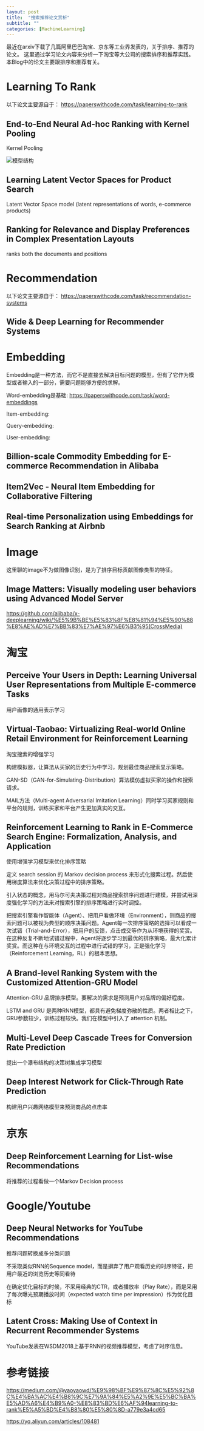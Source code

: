 ```yaml
---
layout: post
title:  "搜索推荐论文赏析"
subtitle: ""
categories: [MachineLearning]
---
```


最近在arxiv下载了几篇阿里巴巴淘宝、京东等工业界发表的，关于排序、推荐的论文。
这里通过学习论文内容来分析一下淘宝等大公司的搜索排序和推荐实践。
本Blog中的论文主要跟排序和推荐有关。


# Learning To Rank

以下论文主要源自于： https://paperswithcode.com/task/learning-to-rank

## End-to-End Neural Ad-hoc Ranking with Kernel Pooling

Kernel Pooling

![模型结构](https://github.com/AdeDZY/K-NRM/raw/master/model_simplified-1.png)


## Learning Latent Vector Spaces for Product Search

Latent Vector Space model (latent representations of words, e-commerce products)


## Ranking for Relevance and Display Preferences in Complex Presentation Layouts

ranks both the documents and positions


# Recommendation

以下论文主要源自于： https://paperswithcode.com/task/recommendation-systems

## Wide & Deep Learning for Recommender Systems




# Embedding 

Embedding是一种方法，而它不是直接去解决目标问题的模型，但有了它作为模型或者输入的一部分，需要问题能够方便的求解。

Word-embedding是基础: https://paperswithcode.com/task/word-embeddings

Item-embedding:

Query-embedding:

User-embedding:


## Billion-scale Commodity Embedding for E-commerce Recommendation in Alibaba

## Item2Vec - Neural Item Embedding for Collaborative Filtering

## Real-time Personalization using Embeddings for Search Ranking at Airbnb



# Image

这里聊的image不为做图像识别，是为了排序目标贡献图像类型的特征。

## Image Matters: Visually modeling user behaviors using Advanced Model Server

https://github.com/alibaba/x-deeplearning/wiki/%E5%9B%BE%E5%83%8F%E8%81%94%E5%90%88%E8%AE%AD%E7%BB%83%E7%AE%97%E6%B3%95(CrossMedia)








# 淘宝

## Perceive Your Users in Depth: Learning Universal User Representations from Multiple E-commerce Tasks

用户画像的通用表示学习


## Virtual-Taobao: Virtualizing Real-world Online Retail Environment for Reinforcement Learning

淘宝搜索的增强学习

构建模拟器，让算法从买家的历史行为中学习，规划最佳商品搜索显示策略。

GAN-SD（GAN-for-Simulating-Distribution）算法模仿虚拟买家的操作和搜索请求。

MAIL方法（Multi-agent Adversarial Imitation Learning）同时学习买家规则和平台的规则，训练买家和平台产生更加真实的交互。


## Reinforcement Learning to Rank in E-Commerce Search Engine: Formalization, Analysis, and Application

使用增强学习模型来优化排序策略

定义 search session 的 Markov decision process 来形式化搜索过程。然后使用梯度算法来优化决策过程中的排序策略。

引入状态的概念，用马尔可夫决策过程对商品搜索排序问题进行建模，并尝试用深度强化学习的方法来对搜索引擎的排序策略进行实时调控。

把搜索引擎看作智能体（Agent）、把用户看做环境（Environment），则商品的搜索问题可以被视为典型的顺序决策问题。Agent每一次排序策略的选择可以看成一次试错（Trial-and-Error），把用户的反馈，点击成交等作为从环境获得的奖赏。在这种反复不断地试错过程中，Agent将逐步学习到最优的排序策略，最大化累计奖赏。而这种在与环境交互的过程中进行试错的学习，正是强化学习（Reinforcement Learning，RL）的根本思想。


## A Brand-level Ranking System with the Customized Attention-GRU Model

Attention-GRU 品牌排序模型。要解决的需求是预测用户对品牌的偏好程度。

LSTM and GRU 是两种RNN模型，都具有避免梯度弥散的性质。两者相比之下，GRU参数较少，训练过程较快。我们在模型中引入了 attention 机制。



## Multi-Level Deep Cascade Trees for Conversion Rate Prediction

提出一个瀑布结构的决策树集成学习模型


## Deep Interest Network for Click-Through Rate Prediction

构建用户兴趣网络模型来预测商品的点击率



# 京东

## Deep Reinforcement Learning for List-wise Recommendations

将推荐的过程看做一个Markov Decision process





# Google/Youtube

## Deep Neural Networks for YouTube Recommendations

推荐问题转换成多分类问题

不采取类似RNN的Sequence model，而是摒弃了用户观看历史的时序特征，把用户最近的浏览历史等同看待

在确定优化目标的时候，不采用经典的CTR，或者播放率（Play Rate），而是采用了每次曝光预期播放时间（expected watch time per impression）作为优化目标

## Latent Cross: Making Use of Context in Recurrent Recommender Systems

YouTube发表在WSDM2018上基于RNN的视频推荐模型，考虑了时序信息。






# 参考链接

https://medium.com/@yaoyaowd/%E9%98%BF%E9%87%8C%E5%92%8C%E4%BA%AC%E4%B8%9C%E7%9A%84%E5%A2%9E%E5%BC%BA%E5%AD%A6%E4%B9%A0-%E8%83%BD%E6%AF%94learning-to-rank%E5%A5%BD%E4%B8%80%E5%80%8D-a779e3a4cd65

https://yq.aliyun.com/articles/108481